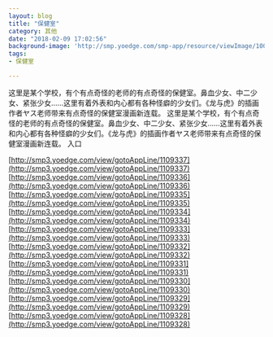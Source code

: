 ```yaml
---
layout: blog
title: "保健室"
category: 其他
date: "2018-02-09 17:02:56"
background-image: 'http://smp.yoedge.com/smp-app/resource/viewImage/1003779appline.png'
tags:
- 保健室

---
```

这里是某个学校，有个有点奇怪的老师的有点奇怪的保健室。鼻血少女、中二少女、紧张少女……这里有着外表和内心都有各种怪癖的少女们。《龙与虎》的插画作者ヤス老师带来有点奇怪的保健室漫画新连载。
这里是某个学校，有个有点奇怪的老师的有点奇怪的保健室。鼻血少女、中二少女、紧张少女……这里有着外表和内心都有各种怪癖的少女们。《龙与虎》的插画作者ヤス老师带来有点奇怪的保健室漫画新连载。
入口

[http://smp3.yoedge.com/view/gotoAppLine/1109337](http://smp3.yoedge.com/view/gotoAppLine/1109337)
[http://smp3.yoedge.com/view/gotoAppLine/1109336](http://smp3.yoedge.com/view/gotoAppLine/1109336)
[http://smp3.yoedge.com/view/gotoAppLine/1109335](http://smp3.yoedge.com/view/gotoAppLine/1109335)
[http://smp3.yoedge.com/view/gotoAppLine/1109334](http://smp3.yoedge.com/view/gotoAppLine/1109334)
[http://smp3.yoedge.com/view/gotoAppLine/1109333](http://smp3.yoedge.com/view/gotoAppLine/1109333)
[http://smp3.yoedge.com/view/gotoAppLine/1109332](http://smp3.yoedge.com/view/gotoAppLine/1109332)
[http://smp3.yoedge.com/view/gotoAppLine/1109331](http://smp3.yoedge.com/view/gotoAppLine/1109331)
[http://smp3.yoedge.com/view/gotoAppLine/1109330](http://smp3.yoedge.com/view/gotoAppLine/1109330)
[http://smp3.yoedge.com/view/gotoAppLine/1109329](http://smp3.yoedge.com/view/gotoAppLine/1109329)
[http://smp3.yoedge.com/view/gotoAppLine/1109328](http://smp3.yoedge.com/view/gotoAppLine/1109328)

        
